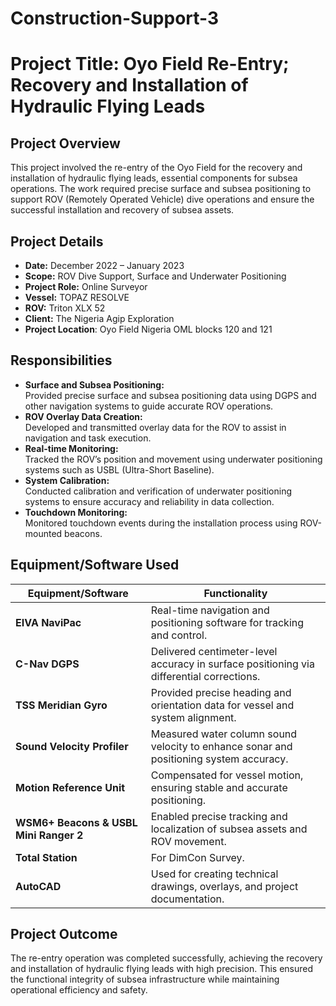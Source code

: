 # Construction-Support-3

# Project Title: Oyo Field Re-Entry; Recovery and Installation of Hydraulic Flying Leads
## Project Overview
This project involved the re-entry of the Oyo Field for the recovery and installation of hydraulic flying leads, essential components for subsea operations. The work required precise surface and subsea positioning to support ROV (Remotely Operated Vehicle) dive operations and ensure the successful installation and recovery of subsea assets.

## Project Details
- **Date:** December 2022 – January 2023  
- **Scope:** ROV Dive Support, Surface and Underwater Positioning  
- **Project Role:** Online Surveyor  
- **Vessel:** TOPAZ RESOLVE  
- **ROV:** Triton XLX 52
- **Client:** The Nigeria Agip Exploration
- **Project Location**: Oyo Field Nigeria OML blocks 120 and 121

## Responsibilities
- **Surface and Subsea Positioning:**  
  Provided precise surface and subsea positioning data using DGPS and other navigation systems to guide accurate ROV operations.  
- **ROV Overlay Data Creation:**  
  Developed and transmitted overlay data for the ROV to assist in navigation and task execution.  
- **Real-time Monitoring:**  
  Tracked the ROV’s position and movement using underwater positioning systems such as USBL (Ultra-Short Baseline).  
- **System Calibration:**  
  Conducted calibration and verification of underwater positioning systems to ensure accuracy and reliability in data collection.  
- **Touchdown Monitoring:**  
  Monitored touchdown events during the installation process using ROV-mounted beacons.  

## Equipment/Software Used
| Equipment/Software                   | Functionality                                                                                   |
|--------------------------------------|------------------------------------------------------------------------------------------------|
| **EIVA NaviPac**                     | Real-time navigation and positioning software for tracking and control.                        |
| **C-Nav DGPS**                       | Delivered centimeter-level accuracy in surface positioning via differential corrections.       |
| **TSS Meridian Gyro**                | Provided precise heading and orientation data for vessel and system alignment.                 |
| **Sound Velocity Profiler**          | Measured water column sound velocity to enhance sonar and positioning system accuracy.         |
| **Motion Reference Unit**            | Compensated for vessel motion, ensuring stable and accurate positioning.                       |
| **WSM6+ Beacons & USBL Mini Ranger 2**| Enabled precise tracking and localization of subsea assets and ROV movement.                   |
| **Total Station**                    | For DimCon Survey.             |
| **AutoCAD**                          | Used for creating technical drawings, overlays, and project documentation.                     |

## Project Outcome
The re-entry operation was completed successfully, achieving the recovery and installation of hydraulic flying leads with high precision.
This ensured the functional integrity of subsea infrastructure while maintaining operational efficiency and safety.



